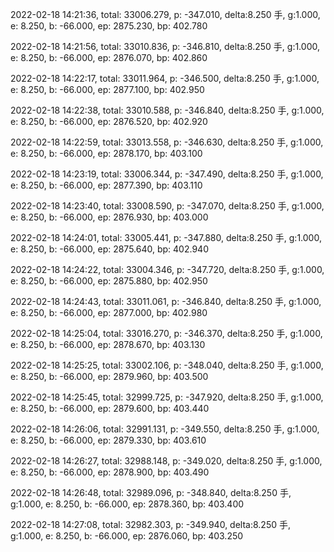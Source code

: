 2022-02-18 14:21:36, total: 33006.279, p: -347.010, delta:8.250 手, g:1.000, e: 8.250, b: -66.000, ep: 2875.230, bp: 402.780

2022-02-18 14:21:56, total: 33010.836, p: -346.810, delta:8.250 手, g:1.000, e: 8.250, b: -66.000, ep: 2876.070, bp: 402.860

2022-02-18 14:22:17, total: 33011.964, p: -346.500, delta:8.250 手, g:1.000, e: 8.250, b: -66.000, ep: 2877.100, bp: 402.950

2022-02-18 14:22:38, total: 33010.588, p: -346.840, delta:8.250 手, g:1.000, e: 8.250, b: -66.000, ep: 2876.520, bp: 402.920

2022-02-18 14:22:59, total: 33013.558, p: -346.630, delta:8.250 手, g:1.000, e: 8.250, b: -66.000, ep: 2878.170, bp: 403.100

2022-02-18 14:23:19, total: 33006.344, p: -347.490, delta:8.250 手, g:1.000, e: 8.250, b: -66.000, ep: 2877.390, bp: 403.110

2022-02-18 14:23:40, total: 33008.590, p: -347.070, delta:8.250 手, g:1.000, e: 8.250, b: -66.000, ep: 2876.930, bp: 403.000

2022-02-18 14:24:01, total: 33005.441, p: -347.880, delta:8.250 手, g:1.000, e: 8.250, b: -66.000, ep: 2875.640, bp: 402.940

2022-02-18 14:24:22, total: 33004.346, p: -347.720, delta:8.250 手, g:1.000, e: 8.250, b: -66.000, ep: 2875.880, bp: 402.950

2022-02-18 14:24:43, total: 33011.061, p: -346.840, delta:8.250 手, g:1.000, e: 8.250, b: -66.000, ep: 2877.000, bp: 402.980

2022-02-18 14:25:04, total: 33016.270, p: -346.370, delta:8.250 手, g:1.000, e: 8.250, b: -66.000, ep: 2878.670, bp: 403.130

2022-02-18 14:25:25, total: 33002.106, p: -348.040, delta:8.250 手, g:1.000, e: 8.250, b: -66.000, ep: 2879.960, bp: 403.500

2022-02-18 14:25:45, total: 32999.725, p: -347.920, delta:8.250 手, g:1.000, e: 8.250, b: -66.000, ep: 2879.600, bp: 403.440

2022-02-18 14:26:06, total: 32991.131, p: -349.550, delta:8.250 手, g:1.000, e: 8.250, b: -66.000, ep: 2879.330, bp: 403.610

2022-02-18 14:26:27, total: 32988.148, p: -349.020, delta:8.250 手, g:1.000, e: 8.250, b: -66.000, ep: 2878.900, bp: 403.490

2022-02-18 14:26:48, total: 32989.096, p: -348.840, delta:8.250 手, g:1.000, e: 8.250, b: -66.000, ep: 2878.360, bp: 403.400

2022-02-18 14:27:08, total: 32982.303, p: -349.940, delta:8.250 手, g:1.000, e: 8.250, b: -66.000, ep: 2876.060, bp: 403.250